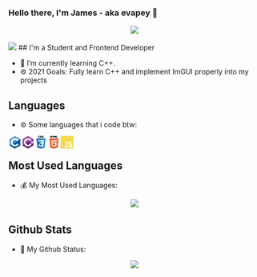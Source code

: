 ### Hello there, I'm James - aka evapey 👋

<p align="center">
  <img src="https://cdn.discordapp.com/attachments/438156046955970561/812043569510088774/A912Jaf_t.gif" />
</p>
<img src=(https://lanyard-profile-readme.vercel.app/api/320243888503652353)](https://discord.com/users/320243888503652353)/>
## I'm a Student and Frontend Developer

- 🌱 I’m currently learning C++.
- ⚙️ 2021 Goals: Fully learn C++ and implement ImGUI properly into my projects

## Languages

- ⚙️ Some languages that i code btw:

<img align="left" alt="C" width="26px" src="https://raw.githubusercontent.com/devicons/devicon/master/icons/c/c-original.svg" />
<img align="left" alt="C#" width="26px" src="https://raw.githubusercontent.com/devicons/devicon/master/icons/csharp/csharp-original.svg" />
<img align="left" alt="CSS" width="26px" src="https://raw.githubusercontent.com/devicons/devicon/master/icons/css3/css3-original-wordmark.svg" />
<img align="left" alt="HTML" width="26px" src="https://raw.githubusercontent.com/devicons/devicon/master/icons/html5/html5-original-wordmark.svg" />
<img align="left" alt="JS" width="26px" src="https://raw.githubusercontent.com/devicons/devicon/master/icons/javascript/javascript-plain.svg" />

<br />

## Most Used Languages

- 💰 My Most Used Languages:
<p align="center">
  <img src="https://github-readme-stats.vercel.app/api/top-langs/?username=evapey&&show_icons=true&title_color=ffffff&icon_color=bb2acf&text_color=daf7dc&bg_color=151515" />
</p>

## Github Stats

- 🔨 My Github Status:
<p align="center">
<img src="https://github-readme-stats.vercel.app/api?username=evapey&&show_icons=true&title_color=ffffff&icon_color=bb2acf&text_color=daf7dc&bg_color=151515">
</p>
